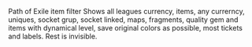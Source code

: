 Path of Exile item filter
Shows all leagues currency, items, any currerncy, uniques, socket grup, socket linked, maps, fragments, quality gem and items with dynamical level, save original colors as possible, most tickets and labels. Rest is invisible.
